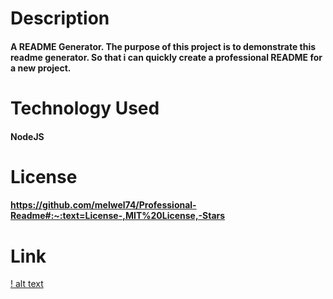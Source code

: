 # Description

#### A README Generator. The purpose of this project is to demonstrate this readme generator. So that i can quickly create a professional README for a new project.

# Technology Used

#### NodeJS
# License

#### https://github.com/melwel74/Professional-Readme#:~:text=License-,MIT%20License,-Stars

# Link
[! alt text](http://img.shield.io)
